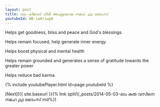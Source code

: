 ```yaml
---
layout: post
title: ഓം ഹിമവദ് ഗിരി അംശ്രയായ നമഹ ൧൧ ടൈംസ്
youtubeId: W6-iwHriwp8
---
```

 
 
Helps get goodness, bliss and peace and God's blessings
 
Helps remain focused, help generate inner energy 
 
Helps boost physical and mental health 
 
Helps remain grounded and generates a sense of gratitude towards the greater power 
 
Helps reduce bad karma
 
 
 
 


{% include youtubePlayer.html id=page.youtubeId %}
 
[Next]({{ site.baseurl }}{% link  split1/_posts/2014-05-03-ഓം കുരു വസിനെ നമഹ ൧൧ ടൈംസ്.md%})
 
